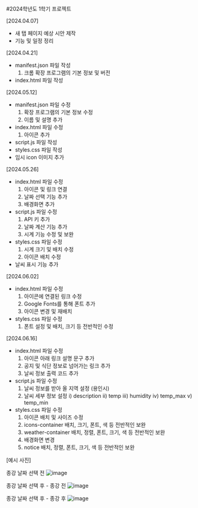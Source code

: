 

#2024학년도 1학기 프로젝트



[2024.04.07]
- 새 탭 페이지 예상 시안 제작
- 기능 및 일정 정리

[2024.04.21]
- manifest.json 파일 작성
  1) 크롬 확장 프로그램의 기본 정보 및 버전
- index.html 파일 작성

[2024.05.12]
- manifest.json 파일 수정
  1) 확장 프로그램의 기본 정보 수정
  2) 이름 및 설명 추가
- index.html 파일 수정
  1) 아이콘 추가
- script.js 파일 작성
- styles.css 파일 작성
- 임시 icon 이미지 추가

[2024.05.26]
- index.html 파일 수정
  1) 아이콘 및 링크 연결
  2) 날짜 선택 기능 추가
  3) 배경화면 추가
- script.js 파일 수정
  1) API 키 추가
  2) 날짜 계산 기능 추가
  3) 시계 기능 수정 및 보완
- styles.css 파일 수정
  1) 시계 크기 및 배치 수정
  2) 아이콘 배치 수정
- 날씨 표시 기능 추가
  
[2024.06.02]
- index.html 파일 수정
  1) 아이콘에 연결된 링크 수정
  2) Google Fonts를 통해 폰트 추가
  3) 아이콘 변경 및 재배치
- styles.css 파일 수정
  1) 폰트 설정 및 배치, 크기 등 전반적인 수정

[2024.06.16]
- index.html 파일 수정
  1) 아이콘 아래 링크 설명 문구 추가
  2) 공지 및 식단 정보로 넘어가는 링크 추가
  3) 날씨 정보 출력 코드 추가
- script.js 파일 수정
  1) 날씨 정보를 받아 올 지역 설정 (용인시)
  2) 날씨 세부 정보 설정
     i) description
     ii) temp
     iii) humidity
     iv) temp_max
     v) temp_min
- styles.css 파일 수정
  1) 아이콘 배치 및 사이즈 수정
  2) icons-container 배치, 크기, 폰트, 색 등 전반적인 보완
  3) weather-container 배치, 정렬, 폰트, 크기, 색 등 전반적인 보완
  4) 배경화면 변경
  5) notice 배치, 정렬, 폰트, 크기, 색 등 전반적인 보완



[예시 사진]

종강 날짜 선택 전
 ![image](https://github.com/osm825/dku_clock/assets/165738330/8851c547-784d-49c7-848b-461f0ba81728)

 종강 날짜 선택 후 - 종강 전
 ![image](https://github.com/osm825/dku_clock/assets/165738330/51859027-3c86-4626-95e5-6a75a556957b)

 종강 날짜 선택 후 - 종강 후
 ![image](https://github.com/osm825/dku_clock/assets/165738330/f95e4c7f-87df-40d6-9ec0-a1f19a45b08f)


